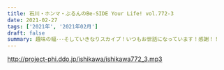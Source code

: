 ```yaml
---
title: 石川・ホンマ・ぶるんのBe-SIDE Your Life! vol.772-3
date: 2021-02-27
tags: ['2021年', '2021年02月']
draft: false
summary: 趣味の幅･･･そしていきなりスカイプ！いつもお世話になっています！感謝！！
---
```


http://project-phi.ddo.jp/ishikawa/ishikawa772_3.mp3
